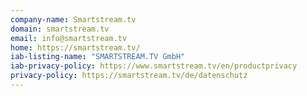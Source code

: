 ```yaml
---
company-name: Smartstream.tv
domain: smartstream.tv
email: info@smartstream.tv
home: https://smartstream.tv/
iab-listing-name: "SMARTSTREAM.TV GmbH"
iab-privacy-policy: https://www.smartstream.tv/en/productprivacy
privacy-policy: https://smartstream.tv/de/datenschutz
---
```




